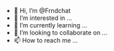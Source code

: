 - 👋 Hi, I’m @Frndchat
- 👀 I’m interested in ...
- 🌱 I’m currently learning ...
- 💞️ I’m looking to collaborate on ...
- 📫 How to reach me ...

<!---
Frndchat/Frndchat is a ✨ special ✨ repository because its `README.md` (this file) appears on your GitHub profile.
You can click the Preview link to take a look at your changes.
--->
